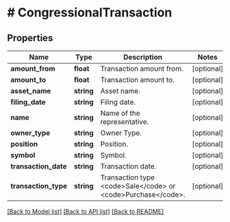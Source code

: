 # # CongressionalTransaction

## Properties

Name | Type | Description | Notes
------------ | ------------- | ------------- | -------------
**amount_from** | **float** | Transaction amount from. | [optional]
**amount_to** | **float** | Transaction amount to. | [optional]
**asset_name** | **string** | Asset name. | [optional]
**filing_date** | **string** | Filing date. | [optional]
**name** | **string** | Name of the representative. | [optional]
**owner_type** | **string** | Owner Type. | [optional]
**position** | **string** | Position. | [optional]
**symbol** | **string** | Symbol. | [optional]
**transaction_date** | **string** | Transaction date. | [optional]
**transaction_type** | **string** | Transaction type &lt;code&gt;Sale&lt;/code&gt; or &lt;code&gt;Purchase&lt;/code&gt;. | [optional]

[[Back to Model list]](../../README.md#models) [[Back to API list]](../../README.md#endpoints) [[Back to README]](../../README.md)

